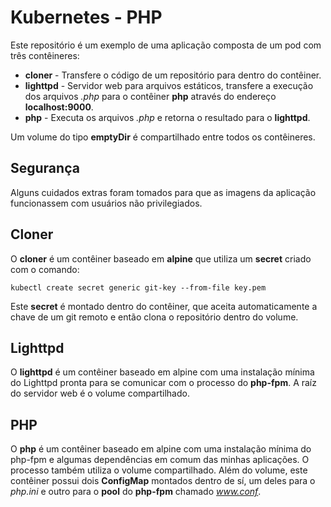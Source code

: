 # Kubernetes - PHP

Este repositório é um exemplo de uma aplicação composta de um pod com três contêineres:

- **cloner** - Transfere o código de um repositório para dentro do contêiner.
- **lighttpd** - Servidor web para arquivos estáticos, transfere a execução dos arquivos *.php* para o contêiner **php** através do endereço **localhost:9000**.
- **php** - Executa os arquivos *.php* e retorna o resultado para o **lighttpd**.

Um volume do tipo **emptyDir** é compartilhado entre todos os contêineres.

## Segurança

Alguns cuidados extras foram tomados para que as imagens da aplicação funcionassem com usuários não privilegiados.

## Cloner

O **cloner** é um contêiner baseado em **alpine** que utiliza um **secret** criado com o comando:

	kubectl create secret generic git-key --from-file key.pem

Este **secret** é montado dentro do contêiner, que aceita automaticamente a chave de um git remoto e então clona o repositório dentro do volume.

## Lighttpd

O **lighttpd** é um contêiner baseado em alpine com uma instalação mínima do Lighttpd pronta para se comunicar com o processo do **php-fpm**. A raíz do servidor web é o volume compartilhado.

## PHP

O **php** é um contêiner baseado em alpine com uma instalação mínima do php-fpm e algumas dependências em comum das minhas aplicações. O processo também utiliza o volume compartilhado.
Além do volume, este contêiner possui dois **ConfigMap** montados dentro de sí, um deles para o *php.ini* e outro para o **pool** do **php-fpm** chamado *www.conf*.
